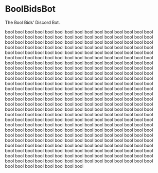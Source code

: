 # BoolBidsBot
The Bool Bids' Discord Bot.

bool
bool
bool
bool
bool
bool
bool
bool
bool
bool
bool
bool
bool
bool
bool
bool
bool
bool
bool
bool
bool
bool
bool
bool
bool
bool
bool
bool
bool
bool
bool
bool
bool
bool
bool
bool
bool
bool
bool
bool
bool
bool
bool
bool
bool
bool
bool
bool
bool
bool
bool
bool
bool
bool
bool
bool
bool
bool
bool
bool
bool
bool
bool
bool
bool
bool
bool
bool
bool
bool
bool
bool
bool
bool
bool
bool
bool
bool
bool
bool
bool
bool
bool
bool
bool
bool
bool
bool
bool
bool
bool
bool
bool
bool
bool
bool
bool
bool
bool
bool
bool
bool
bool
bool
bool
bool
bool
bool
bool
bool
bool
bool
bool
bool
bool
bool
bool
bool
bool
bool
bool
bool
bool
bool
bool
bool
bool
bool
bool
bool
bool
bool
bool
bool
bool
bool
bool
bool
bool
bool
bool
bool
bool
bool
bool
bool
bool
bool
bool
bool
bool
bool
bool
bool
bool
bool
bool
bool
bool
bool
bool
bool
bool
bool
bool
bool
bool
bool
bool
bool
bool
bool
bool
bool
bool
bool
bool
bool
bool
bool
bool
bool
bool
bool
bool
bool
bool
bool
bool
bool
bool
bool
bool
bool
bool
bool
bool
bool
bool
bool
bool
bool
bool
bool
bool
bool
bool
bool
bool
bool
bool
bool
bool
bool
bool
bool
bool
bool
bool
bool
bool
bool
bool
bool
bool
bool
bool
bool
bool
bool
bool
bool
bool
bool
bool
bool
bool
bool
bool
bool
bool
bool
bool
bool
bool
bool
bool
bool
bool
bool
bool
bool
bool
bool
bool
bool
bool
bool
bool
bool
bool
bool
bool
bool
bool
bool
bool
bool
bool
bool
bool
bool
bool
bool
bool
bool
bool
bool
bool
bool
bool
bool
bool
bool
bool
bool
bool
bool
bool
bool
bool
bool
bool
bool
bool
bool
bool
bool
bool
bool
bool
bool
bool
bool
bool
bool
bool
bool
bool
bool
bool
bool
bool
bool
bool
bool
bool
bool
bool
bool
bool
bool
bool
bool
bool
bool
bool
bool
bool
bool
bool
bool
bool
bool
bool
bool
bool
bool
bool
bool
bool
bool
bool
bool
bool
bool
bool
bool
bool
bool
bool
bool
bool
bool
bool
bool
bool
bool
bool
bool
bool
bool
bool
bool
bool
bool
bool
bool
bool
bool
bool
bool
bool
bool
bool
bool
bool
bool
bool
bool
bool
bool
bool
bool
bool
bool
bool
bool
bool
bool
bool
bool
bool
bool
bool
bool
bool
bool

